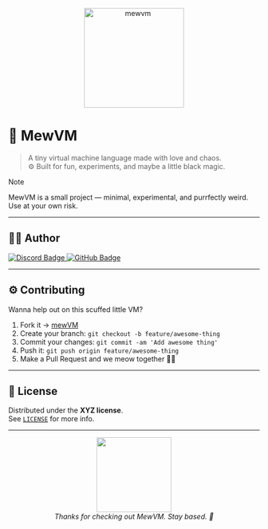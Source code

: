 <p align="center">
  <img src="https://media.tenor.com/hYkRcm80JFwAAAAi/foxy-foxplushy.gif" alt="mewvm" height="200" />
</p>

# 🐾 MewVM

> A tiny virtual machine language made with love and chaos.  
> ⚙️ Built for fun, experiments, and maybe a little black magic.

> [!NOTE]  
> MewVM is a small project — minimal, experimental, and purrfectly weird. Use at your own risk.

---

## 👩‍💻 Author

<p align="left">
  <a href="https://discord.com/users/921518780876738602">
    <img src="https://img.shields.io/badge/Discord-%40lauradieuse-5865F2?logo=discord&logoColor=white&style=for-the-badge" alt="Discord Badge"/>
  </a>
  <a href="https://github.com/kittygirlyy">
    <img src="https://img.shields.io/badge/GitHub-@kittygirlyy-181717?logo=github&logoColor=white&style=for-the-badge" alt="GitHub Badge"/>
  </a>
</p>

---

## ⚙️ Contributing

Wanna help out on this scuffed little VM?

1. Fork it → [mewVM](https://github.com/kittygirlyy/mewVM/fork)  
2. Create your branch: `git checkout -b feature/awesome-thing`  
3. Commit your changes: `git commit -am 'Add awesome thing'`  
4. Push it: `git push origin feature/awesome-thing`  
5. Make a Pull Request and we meow together 🐱‍💻

---

## 📄 License

Distributed under the **XYZ license**.  
See [`LICENSE`](./LICENSE) for more info.

---

<p align="center">
  <img src="https://media.tenor.com/nZ-accg_sG8AAAAi/anime-cat-girl.gif" height="150" />
  <br>
  <i>Thanks for checking out MewVM. Stay based. 🖤</i>
</p>
